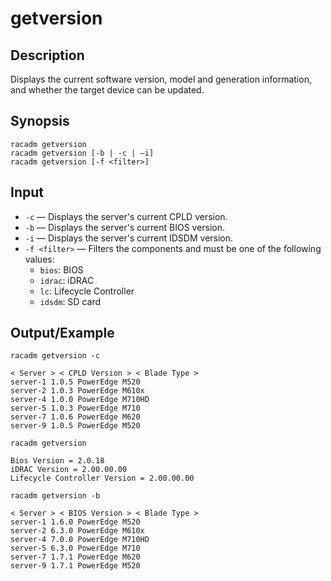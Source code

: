 # getversion

## Description

Displays the current software version, model and generation information, and whether the target device can be updated.

## Synopsis

```
racadm getversion
racadm getversion [-b | -c | —i]
racadm getversion [-f <filter>]
```

## Input

- `-c` — Displays the server's current CPLD version.
- `-b` — Displays the server's current BIOS version.
- `-i` — Displays the server's current IDSDM version.
- `-f <filter>` — Filters the components and must be one of the following values:
  - `bios`: BIOS
  - `idrac`: iDRAC
  - `lc`: Lifecycle Controller
  - `idsdm`: SD card

## Output/Example

```
racadm getversion -c
```

```
< Server > < CPLD Version > < Blade Type >
server-1 1.0.5 PowerEdge M520
server-2 1.0.3 PowerEdge M610x
server-4 1.0.0 PowerEdge M710HD
server-5 1.0.3 PowerEdge M710
server-7 1.0.6 PowerEdge M620
server-9 1.0.5 PowerEdge M520
```

```
racadm getversion
```

```
Bios Version = 2.0.18
iDRAC Version = 2.00.00.00
Lifecycle Controller Version = 2.00.00.00
```

```
racadm getversion -b
```

```
< Server > < BIOS Version > < Blade Type >
server-1 1.6.0 PowerEdge M520
server-2 6.3.0 PowerEdge M610x
server-4 7.0.0 PowerEdge M710HD
server-5 6.3.0 PowerEdge M710
server-7 1.7.1 PowerEdge M620
server-9 1.7.1 PowerEdge M520
```
